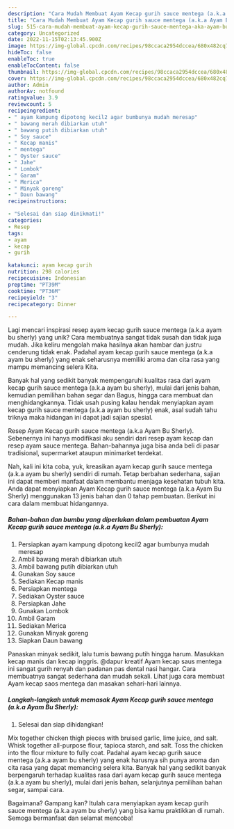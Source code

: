 ```yaml
---
description: "Cara Mudah Membuat Ayam Kecap gurih sauce mentega (a.k.a Ayam Bu Sherly) yang Bisa Manjain Lidah"
title: "Cara Mudah Membuat Ayam Kecap gurih sauce mentega (a.k.a Ayam Bu Sherly) yang Bisa Manjain Lidah"
slug: 515-cara-mudah-membuat-ayam-kecap-gurih-sauce-mentega-aka-ayam-bu-sherly-yang-bisa-manjain-lidah
category: Uncategorized
date: 2022-11-15T02:13:45.900Z
image: https://img-global.cpcdn.com/recipes/98ccaca2954dccea/680x482cq70/ayam-kecap-gurih-sauce-mentega-aka-ayam-bu-sherly-foto-resep-utama.jpg
hideToc: false
enableToc: true
enableTocContent: false
thumbnail: https://img-global.cpcdn.com/recipes/98ccaca2954dccea/680x482cq70/ayam-kecap-gurih-sauce-mentega-aka-ayam-bu-sherly-foto-resep-utama.jpg
cover: https://img-global.cpcdn.com/recipes/98ccaca2954dccea/680x482cq70/ayam-kecap-gurih-sauce-mentega-aka-ayam-bu-sherly-foto-resep-utama.jpg
author: Admin
authorAv: notfound
ratingvalue: 3.9
reviewcount: 5
recipeingredient:
- " ayam kampung dipotong kecil2 agar bumbunya mudah meresap"
- " bawang merah dibiarkan utuh"
- " bawang putih dibiarkan utuh"
- " Soy sauce"
- " Kecap manis"
- " mentega"
- " Oyster sauce"
- " Jahe"
- " Lombok"
- " Garam"
- " Merica"
- " Minyak goreng"
- " Daun bawang"
recipeinstructions:

- "Selesai dan siap dinikmati!"
categories:
- Resep
tags:
- ayam
- kecap
- gurih

katakunci: ayam kecap gurih 
nutrition: 298 calories
recipecuisine: Indonesian
preptime: "PT39M"
cooktime: "PT36M"
recipeyield: "3"
recipecategory: Dinner

---
```





Lagi mencari inspirasi resep ayam kecap gurih sauce mentega (a.k.a ayam bu sherly) yang unik? Cara membuatnya sangat tidak susah dan tidak juga mudah. Jika keliru mengolah maka hasilnya akan hambar dan justru cenderung tidak enak. Padahal ayam kecap gurih sauce mentega (a.k.a ayam bu sherly) yang enak seharusnya memiliki aroma dan cita rasa yang mampu memancing selera Kita.





Banyak hal yang sedikit banyak mempengaruhi kualitas rasa dari ayam kecap gurih sauce mentega (a.k.a ayam bu sherly), mulai dari jenis bahan, kemudian pemilihan bahan segar dan Bagus, hingga cara membuat dan menghidangkannya. Tidak usah pusing kalau hendak menyiapkan ayam kecap gurih sauce mentega (a.k.a ayam bu sherly) enak,      asal sudah tahu triknya maka hidangan ini dapat jadi sajian spesial.














Resep Ayam Kecap gurih sauce mentega (a.k.a Ayam Bu Sherly). Sebenernya ini hanya modifikasi aku sendiri dari resep ayam kecap dan resep ayam sauce mentega. Bahan-bahannya juga bisa anda beli di pasar tradisional, supermarket ataupun minimarket terdekat.






Nah, kali ini kita coba, yuk, kreasikan ayam kecap gurih sauce mentega (a.k.a ayam bu sherly) sendiri di rumah. Tetap berbahan sederhana, sajian ini dapat memberi manfaat dalam membantu menjaga kesehatan tubuh kita. Anda dapat menyiapkan Ayam Kecap gurih sauce mentega (a.k.a Ayam Bu Sherly) menggunakan 13 jenis bahan dan 0 tahap pembuatan. Berikut ini cara dalam membuat hidangannya.

<!--inarticleads1-->

##### Bahan-bahan dan bumbu yang diperlukan dalam pembuatan Ayam Kecap gurih sauce mentega (a.k.a Ayam Bu Sherly):

1. Persiapkan  ayam kampung dipotong kecil2 agar bumbunya mudah meresap
1. Ambil  bawang merah dibiarkan utuh
1. Ambil  bawang putih dibiarkan utuh
1. Gunakan  Soy sauce
1. Sediakan  Kecap manis
1. Persiapkan  mentega
1. Sediakan  Oyster sauce
1. Persiapkan  Jahe
1. Gunakan  Lombok
1. Ambil  Garam
1. Sediakan  Merica
1. Gunakan  Minyak goreng
1. Siapkan  Daun bawang


Panaskan minyak sedikit, lalu tumis bawang putih hingga harum. Masukkan kecap manis dan kecap inggris. @dapur kreatif Ayam kecap saus mentega ini sangat gurih renyah dan padanan pas dental nasi hangar. Cara membuatnya sangat sederhana dan mudah sekali. Lihat juga cara membuat Ayam kecap saos mentega dan masakan sehari-hari lainnya. 

<!--inarticleads2-->

##### Langkah-langkah untuk memasak Ayam Kecap gurih sauce mentega (a.k.a Ayam Bu Sherly):


1. Selesai dan siap dihidangkan!

Mix together chicken thigh pieces with bruised garlic, lime juice, and salt. Whisk together all-purpose flour, tapioca starch, and salt. Toss the chicken into the flour mixture to fully coat. Padahal ayam kecap gurih sauce mentega (a.k.a ayam bu sherly) yang enak harusnya sih punya aroma dan cita rasa yang dapat memancing selera kita. Banyak hal yang sedikit banyak berpengaruh terhadap kualitas rasa dari ayam kecap gurih sauce mentega (a.k.a ayam bu sherly), mulai dari jenis bahan, selanjutnya pemilihan bahan segar, sampai cara. 

Bagaimana? Gampang kan? Itulah cara menyiapkan ayam kecap gurih sauce mentega (a.k.a ayam bu sherly) yang bisa kamu praktikkan di rumah. Semoga bermanfaat dan selamat mencoba!
